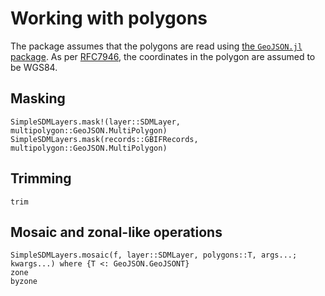 # Working with polygons

The package assumes that the polygons are read using [the `GeoJSON.jl`
package](https://github.com/JuliaGeo/GeoJSON.jl). As per
[RFC7946](https://datatracker.ietf.org/doc/html/rfc7946), the coordinates in the
polygon are assumed to be WGS84.

## Masking

 ```@docs
 SimpleSDMLayers.mask!(layer::SDMLayer, multipolygon::GeoJSON.MultiPolygon)
 SimpleSDMLayers.mask(records::GBIFRecords, multipolygon::GeoJSON.MultiPolygon)
 ```

## Trimming

```@docs
trim
```

## Mosaic and zonal-like operations

```@docs
SimpleSDMLayers.mosaic(f, layer::SDMLayer, polygons::T, args...; kwargs...) where {T <: GeoJSON.GeoJSONT}
zone
byzone
```